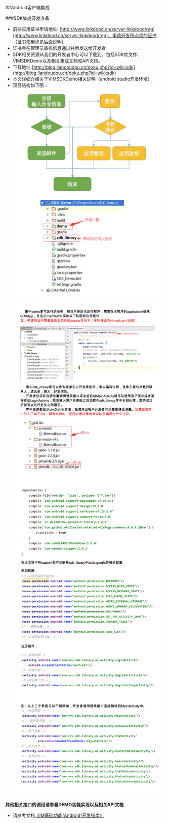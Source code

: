 
##Android客户端集成

###SDK集成开发准备
* 前往应用证书申请地址: [http://www.linkdood.cn/server-linkdood/reg](http://www.linkdood.cn/server-linkdood/reg)，申请开发所必须的证书（证书使用详见后面说明）
* 证书会在管理员审核信息通过并后发送给开发者
* SDK相关资源从我们的开发者中心可以下载到。包括SDK库文件、VIMSDKDemo以及相关集成文档和API文档。
* 下载地址:[http://blog.liandoudou.cn/doku.php?id=wiki:sdk](http://blog.liandoudou.cn/doku.php?id=wiki:sdk)
* 本文详细介绍关于VIMSDKDemo相关说明（android studio开发环境）
* 项目结构如下图：
![](../images/Android/android_doc_01.png)
![](../images/Android/android_doc_02.png)
![](../images/Android/android_doc_03.png)
![](../images/Android/android_doc_04.png)

**其他相关接口的调用请参看DEMO功能实现以及相关API文档**

* 请参考文档[《IM基础功能(Android)开发指南》](../Android/describe.md)


